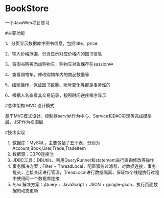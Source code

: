 # BookStore
一个JavaWeb项目练习

#主要功能

1、分页显示数据库中图书信息，包括title，price

2、输入价格范围，分页显示对应价格内的图书信息

3、将图书购买添加购物车，购物车对象保存在session中

4、查看购物车，修改购物车内的商品数量等

5、结账操作，保证图书数量、账号变化等都是事务性的

6、根据人名查看其交易记录，按照时间逆序排序显示

#总体架构
MVC 设计模式

基于MVC模式设计，控制器servlet作为中心，Service和DAO实现类完成模型层，JSP作为视图层

#技术实现
1. 数据库：MySQL，主要包括了五个表，分别为Account,Book,User,Trade,TradeItem
2. 数据源：C3P0连接池
3. JDBC工具：DBUtils，利用QueryRunner和statement进行查询修改等操作
4. 事务解决方案：Filter + ThreadLocal，配置事务过滤器，对数据连接，事务提交，连接关闭进行管理，TreadLocal进行数据隔离，保证每个线程执行过程中使用同一个数据库连接
5. Ajax 解决方案：jQuery + JavaScript + JSON + google-gson，执行页面数据的动态更新







